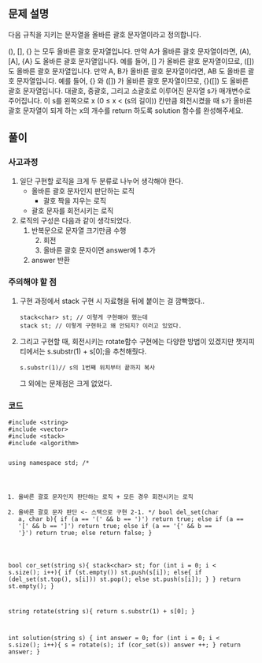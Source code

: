 <p><img alt="" src="https://velog.velcdn.com/images/yookkilhwan/post/33a31513-1b19-416b-b99d-40caaf94e49c/image.png" /></p>
<h2 id="문제-설명">문제 설명</h2>
<p>다음 규칙을 지키는 문자열을 올바른 괄호 문자열이라고 정의합니다.</p>
<p>(), [], {} 는 모두 올바른 괄호 문자열입니다.
만약 A가 올바른 괄호 문자열이라면, (A), [A], {A} 도 올바른 괄호 문자열입니다. 예를 들어, [] 가 올바른 괄호 문자열이므로, ([]) 도 올바른 괄호 문자열입니다.
만약 A, B가 올바른 괄호 문자열이라면, AB 도 올바른 괄호 문자열입니다. 예를 들어, {} 와 ([]) 가 올바른 괄호 문자열이므로, {}([]) 도 올바른 괄호 문자열입니다.
대괄호, 중괄호, 그리고 소괄호로 이루어진 문자열 s가 매개변수로 주어집니다. 이 s를 왼쪽으로 x (0 ≤ x &lt; (s의 길이)) 칸만큼 회전시켰을 때 s가 올바른 괄호 문자열이 되게 하는 x의 개수를 return 하도록 solution 함수를 완성해주세요.</p>
<h2 id="풀이">풀이</h2>
<h3 id="사고과정">사고과정</h3>
<ol>
<li>일단 구현할 로직을 크게 두 분류로 나누어 생각해야 한다.<ul>
<li>올바른 괄호 문자인지 판단하는 로직<ul>
<li>괄호 짝을 지우는 로직</li>
</ul>
</li>
<li>괄호 문자를 회전시키는 로직</li>
</ul>
</li>
<li>로직의 구성은 다음과 같이 생각되었다.<ol>
<li>반복문으로 문자열 크기만큼 수행<ol start="2">
<li>회전</li>
<li>올바른 괄호 문자이면 answer에 1 추가</li>
</ol>
</li>
<li>answer 반환</li>
</ol>
</li>
</ol>
<h3 id="주의해야-할-점">주의해야 할 점</h3>
<ol>
<li>구현 과정에서 stack 구현 시 자료형을 뒤에 붙이는 걸 깜빡했다..<pre><code class="language-cpp">stack&lt;char&gt; st; // 이렇게 구현해야 했는데
stack st; // 이렇게 구현하고 왜 안되지? 이러고 있었다.</code></pre>
</li>
<li>그리고 구현할 때, 회전시키는 rotate함수 구현에는 다양한 방법이 있겠지만 챗지피티에서는 s.substr(1) + s[0];을 추천해줬다.<pre><code class="language-cpp">s.substr(1)// s의 1번째 위치부터 끝까지 복사</code></pre>
그 외에는 문제점은 크게 없었다.</li>
</ol>
<h3 id="코드">코드</h3>
<pre><code class="language-cpp">#include &lt;string&gt;
#include &lt;vector&gt;
#include &lt;stack&gt;
#include &lt;algorithm&gt;

using namespace std;
/*
1. 올바른 괄호 문자인지 판단하는 로직 + 모든 경우 회전시키는 로직
2. 올바른 괄호 문자 판단 &lt;- 스택으로 구현
  2-1. 
*/
bool del_set(char a, char b){
    if (a == '(' &amp;&amp; b == ')') return true;
    else if (a == '[' &amp;&amp; b == ']') return true;
    else if (a == '{' &amp;&amp; b == '}') return true;
    else return false;
}

bool cor_set(string s){
    stack&lt;char&gt; st;
    for (int i = 0; i &lt; s.size(); i++){
        if (st.empty()) st.push(s[i]);
        else{
            if (del_set(st.top(), s[i])) st.pop();
            else st.push(s[i]);
        }
    }
    return st.empty();
}

string rotate(string s){
    return s.substr(1) + s[0];
}

int solution(string s) {
    int answer = 0;
    for (int i = 0; i &lt; s.size(); i++){
        s = rotate(s);
        if (cor_set(s)) answer ++;
    }
    return answer;
}</code></pre>